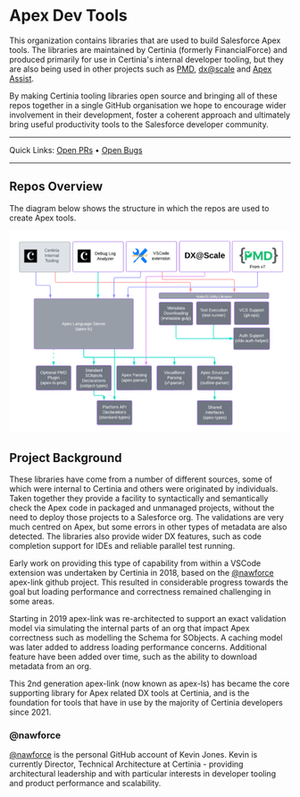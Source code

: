 # Apex Dev Tools

This organization contains libraries that are used to build Salesforce Apex tools. The libraries are maintained by Certinia (formerly FinancialForce) and produced primarily for use in Certinia's internal developer tooling, but they are also being used in other projects such as [PMD](https://github.com/pmd), [dx@scale](https://github.com/dxatscale) and [Apex Assist](https://github.com/nawforce/apex-assist).

By making Certinia tooling libraries open source and bringing all of these repos together in a single GitHub organisation we hope to encourage wider involvement in their development, foster a coherent approach and ultimately bring useful productivity tools to the Salesforce developer community.

---

Quick Links: [Open PRs](https://github.com/pulls?q=is%3Aopen+is%3Apr+archived%3Afalse+user%3Aapex-dev-tools) • [Open Bugs](https://github.com/issues?q=is%3Aopen+is%3Aissue+archived%3Afalse+user%3Aapex-dev-tools+label%3Abug)

---

## Repos Overview

The diagram below shows the structure in which the repos are used to create Apex tools.

![RepoOverview](https://github.com/apex-dev-tools/.github/blob/main/res/overview.png)

## Project Background

These libraries have come from a number of different sources, some of which were internal to Certinia and others were originated by individuals. Taken together they provide a facility to syntactically and semantically check the Apex code in packaged and unmanaged projects, without the need to deploy those projects to a Salesforce org. The validations are very much centred on Apex, but some errors in other types of metadata are also detected. The libraries also provide wider DX features, such as code completion support for IDEs and reliable parallel test running.

Early work on providing this type of capability from within a VSCode extension was undertaken by Certinia in 2018, based on the [@nawforce](#nawforce) apex-link github project. This resulted in considerable progress towards the goal but loading performance and correctness remained challenging in some areas.

Starting in 2019 apex-link was re-architected to support an exact validation model via simulating the internal parts of an org that impact Apex correctness such as modelling the Schema for SObjects. A caching model was later added to address loading performance concerns. Additional feature have been added over time, such as the ability to download metadata from an org.

This 2nd generation apex-link (now known as apex-ls) has became the core supporting library for Apex related DX tools at Certinia, and is the foundation for tools that have in use by the majority of Certinia developers since 2021.

### @nawforce

[@nawforce](https://github.com/nawforce/) is the personal GitHub account of Kevin Jones. Kevin is currently Director, Technical Architecture at Certinia - providing architectural leadership and with particular interests in developer tooling and product performance and scalability.

